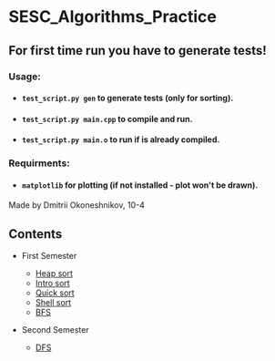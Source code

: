 # SESC_Algorithms_Practice
## **For first time run you have to generate tests!**
### **Usage:**  
* #### `test_script.py gen` to generate tests (only for sorting).  
* #### `test_script.py main.cpp` to compile and run.
* #### `test_script.py main.o` to run if is already compiled.
### **Requirments:**  
* #### `matplotlib` for plotting (if not installed - plot won't be drawn).
Made by Dmitrii Okoneshnikov, 10-4  

## Contents
* First Semester  
    * [Heap sort](Sorting/HeapSort/main.cpp)  
    * [Intro sort](Sorting/IntroSort/main.cpp)  
    * [Quick sort](Sorting/QuickSort/main.cpp)    
    * [Shell sort](Sorting/ShellSort/main.cpp)  
    * [BFS](Graph/BFS/main.cpp)  

* Second Semester  
    * [DFS](Graph/DFS/main.cpp)  
